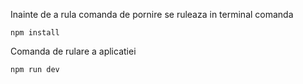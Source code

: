 Inainte de a rula comanda de pornire se ruleaza in terminal comanda
```terminal
npm install
```

Comanda de rulare a aplicatiei 
```terminal
npm run dev
```
